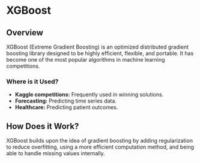 # XGBoost

## Overview
XGBoost (Extreme Gradient Boosting) is an optimized distributed gradient boosting library designed to be highly efficient, flexible, and portable. It has become one of the most popular algorithms in machine learning competitions.

### Where is it Used?
- **Kaggle competitions:** Frequently used in winning solutions.
- **Forecasting:** Predicting time series data.
- **Healthcare:** Predicting patient outcomes.

## How Does it Work?
XGBoost builds upon the idea of gradient boosting by adding regularization to reduce overfitting, using a more efficient computation method, and being able to handle missing values internally.
